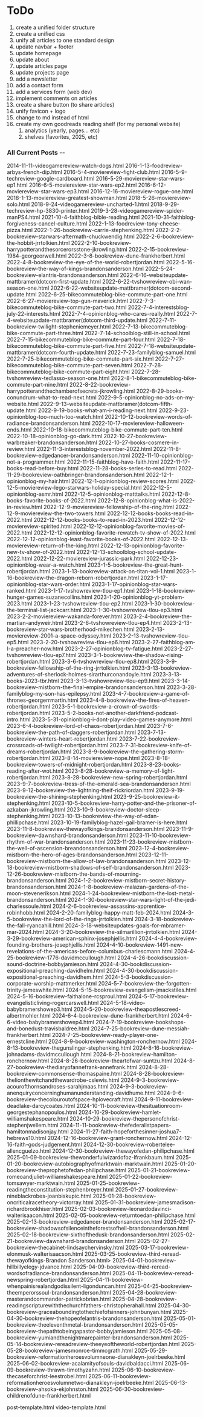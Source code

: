 # ToDo
1. create a unified folder structure
2. create a unified css 
3. unify all articles to one standard design
4. update navbar + footer
5. update homepage
6. update about
7. update articles page
8. update projects page
9. add a newsletter
10. add a contact form
11. add a services form (web dev)
12. implement comments on articles
13. create a share button (to share articles)
14. unify favicon + logo
15. change to md instead of html
16. create my own goodreads reading shelf (for my personal website)
    1.  analytics (yearly, pages... etc)
    2.  shelves (favorites, 2025, etc)



### All Current Posts -- 
2014-11-11-videogamereview-watch-dogs.html 
2016-1-13-foodreview-arbys-french-dip.html 
2016-5-4-moviereview-fight-club.html 
2016-5-9-techreview-google-cardboard.html 
2016-5-29-moviereview-star-wars-ep1.html 
2016-6-5-moviereview-star-wars-ep2.html 
2016-6-12-moviereview-star-wars-ep3.html 
2016-12-16-moviereview-rogue-one.html 
2018-1-13-moviereview-greatest-showman.html 
2018-5-26-moviereview-solo.html 
2018-9-24-videogamereview-uncharted-1.html
2018-9-29-techreview-hp-3830-printer.html 
2019-3-28-videogamereview-spider-manPS4.html 
2021-10-4-faithblog-bible-reading.html 
2021-10-31-faithblog-forgiveness-cancel-culture.html 
2022-1-13-foodreview-tony-cheese-pizza.html 
2022-1-26-bookreview-carrie-stephenking.html 
2022-2-2-bookreview-starwars-aftermath-chuckwendig.html 
2022-2-6-bookreview-the-hobbit-jrrtolkien.html 
2022-2-10-bookreview-harrypotterandthesorcerorsstone-jkrowling.html 
2022-2-15-bookreview-1984-georgeorwell.html 
2022-3-8-bookreview-dune-frankherbert.html 
2022-4-8-bookreview-the-eye-of-the-world-robertjordan.html 
2022-5-16-bookreview-the-way-of-kings-brandonsanderson.html 
2022-5-24-bookreview-elantris-brandonsanderson.html 
2022-6-16-websiteupdate-mattbramer(dotcom-first-update.html
2022-6-22-tvshowreview-obi-wan-season-one.html 
2022-6-22-websiteupdate-mattbramer(dotcom-second-update.html 
2022-6-25-bikecommuteblog-bike-commute-part-one.html 
2022-6-27-moviereview-top-gun-maverick.html 
2022-7-3-bikecommuteblog-bike-commute-part-two.html 
2022-7-4-interestsblog-july-22-interests.html 
2022-7-4-opinionblog-who-cares-really.html 
2022-7-4-websiteupdate-mattbramer(dotcom-third-update.html 
2022-7-11-bookreview-twilight-stepheniemeyer.html 
2022-7-13-bikecommuteblog-bike-commute-part-three.html 
2022-7-14-schoolblog-still-in-school.html 
2022-7-15-bikecommuteblog-bike-commute-part-four.html 
2022-7-18-bikecommuteblog-bike-commute-part-five.html 
2022-7-18-websiteupdate-mattbramer(dotcom-fourth-update.html 
2022-7-23-familyblog-samuel.html 
2022-7-25-bikecommuteblog-bike-commute-part-six.html 
2022-7-27-bikecommuteblog-bike-commute-part-seven.html 
2022-7-28-bikecommuteblog-bike-commute-part-eight.html 
2022-7-28-tvshowreview-tedlasso-season-one.html 
2022-8-1-bikecommuteblog-bike-commute-part-nine.html 
2022-8-22-bookreview-harrypotterandthechamberofsecrets-jkrowling.html 
2022-8-29-books-conundrum-what-to-read-next.html 
2022-9-5-opinionblog-no-ads-on-my-website.html 
2022-9-13-websiteupdate-mattbramer(dotcom-fifth-update.html 
2022-9-19-books-what-am-i-reading-next.html 
2022-9-23-opinionblog-too-much-too-watch.html 
2022-10-12-bookreview-words-of-radiance-brandonsanderson.html 
2022-10-17-moviereview-halloween-ends.html 
2022-10-18-bikecommuteblog-bike-commute-part-ten.html 
2022-10-18-opinionblog-go-dark.html 
2022-10-27-bookreview-warbreaker-brandonsanderson.html 
2022-10-27-books-cosmere-in-review.html 
2022-11-3-interestsblog-november-2022.html 
2022-11-8-bookreview-edgedancer-brandonsanderson.html 
2022-11-10-opinionblog-not-a-programmer.html 
2022-11-15-faithblog-have-faith.html 
2022-11-17-books-read-before-buy.html 
2022-11-28-books-series-to-read.html 
2022-11-29-bookreview-oathbringer-brandonsanderson.html 
2022-12-1-opinionblog-my-hair.html 
2022-12-1-opinionblog-review-scores.html 
2022-12-5-moviereview-lego-starwars-holiday-special.html 
2022-12-5-opinionblog-asmr.html 
2022-12-5-opinionblog-matttalks.html 
2022-12-8-books-favorite-books-of-2022.html 
2022-12-8-opinionblog-what-is-2022-in-review.html 
2022-12-9-moviereview-fellowship-of-the-ring.html 
2022-12-9-moviereview-the-two-towers.html 
2022-12-12-books-books-read-in-2022.html 
2022-12-12-books-books-to-read-in-2023.html 
2022-12-12-moviereview-spirited.html 
2022-12-12-opinionblog-favorite-movies-of-2022.html 
2022-12-12-opinionblog-favorite-rewatch-tv-show-of-2022.html 
2022-12-12-opinionblog-least-favorite-books-of-2022.html 
2022-12-13-moviereview-return-of-the-king.html 
2022-12-13-opinionblog-favorite-new-tv-show-of-2022.html 
2022-12-13-schoolblog-school-update-2022.html 
2022-12-22-moviereview-jurassic-park.html 
2022-12-23-opinionblog-wear-a-watch.html 
2023-1-5-bookreview-the-great-hunt-robertjordan.html 
2023-1-13-bookreview-attack-on-titan-vol-1.html 
2023-1-16-bookreview-the-dragon-reborn-robertjordan.html 
2023-1-17-opinionblog-star-wars-order.html 
2023-1-17-opinionblog-star-wars-ranked.html 
2023-1-17-tvshowreview-tlou-ep1.html 
2023-1-18-bookreview-hunger-games-suzanecollins.html 
2023-1-20-opinionblog-yt-problem-2023.html 
2023-1-23-tvshowreview-tlou-ep2.html 
2023-1-30-bookreview-the-terminal-list-jackcarr.html 
2023-1-30-tvshowreview-tlou-ep3.html 
2023-2-2-moviereview-wakanda-forever.html 
2023-2-4-bookreview-the-martian-andyweir.html 
2023-2-6-tvshowreview-tlou-ep4.html 
2023-2-13-bookreview-star-wars-brotherhood-mikechen.html 
2023-2-13-moviereview-2001-a-space-odyssey.html 
2023-2-13-tvshowreview-tlou-ep5.html 
2023-2-20-tvshowreview-tlou-ep6.html 
2023-2-27-faithblog-am-I-a-preacher-now.html 
2023-2-27-opinionblog-tv-fatigue.html 
2023-2-27-tvshowreview-tlou-ep7.html 
2023-3-1-bookreview-the-shadow-rising-robertjordan.html 
2023-3-6-tvshowreview-tlou-ep8.html 
2023-3-9-bookreview-fellowship-of-the-ring-jrrtolkien.html 
2023-3-13-bookreview-adventures-of-sherlock-holmes-sirarthurconandoyle.html 
2023-3-13-books-2023-tbr.html 
2023-3-13-tvshowreview-tlou-ep9.html 
2023-3-14-bookreview-mistborn-the-final-empire-brandonsanderson.html 
2023-3-28-familyblog-my-son-has-epilepsy.html 
2023-4-7-bookreview-a-game-of-thrones-georgerrmartin.html 
2023-4-8-bookreview-the-fires-of-heaven-robertjordan.html 
2023-5-1-bookreview-a-crown-of-swords-robertjordan.html 
2023-5-2-books-not-another-darkfriend-podcast-intro.html 
2023-5-31-opinionblog-i-dont-play-video-games-anymore.html 
2023-6-4-bookreview-lord-of-chaos-robertjordan.html 
2023-7-6-bookreview-the-path-of-daggers-robertjordan.html 
2023-7-13-bookreview-winters-heart-robertjordan.html 
2023-7-22-bookreview-crossroads-of-twilight-robertjordan.html 
2023-7-31-bookreview-knife-of-dreams-robertjordan.html 
2023-8-9-bookreview-the-gathering-storm-robertjordan.html 
2023-8-14-moviereview-nope.html 
2023-8-18-bookreview-towers-of-midnight-robertjordan.html 
2023-8-23-books-reading-after-wot.html 
2023-8-28-bookreview-a-memory-of-light-robertjordan.html 
2023-8-28-bookreview-new-spring-robertjordan.html 
2023-9-7-bookreview-tress-of-the-emerald-sea-brandonsanderson.html 
2023-9-12-bookreview-the-lightning-theif-rickriordan.html 
2023-9-19-bookreview-the-shining-stephenking.html 
2023-9-25-bookreview-it-stephenking.html 
2023-10-5-bookreview-harry-potter-and-the-prisoner-of-azkaban-jkrowling.html 
2023-10-9-bookreview-doctor-sleep-stephenking.html 
2023-10-13-bookreview-the-way-of-edan-phillipchase.html 
2023-10-19-familyblog-hazel-gail-bramer-is-here.html 
2023-11-8-bookreview-thewayofkings-brandonsanderson.html 
2023-11-9-bookreview-dawnshard-brandonsanderson.html 
2023-11-10-bookreview-rhythm-of-war-brandonsanderson.html 
2023-11-23-bookreview-mistborn-the-well-of-ascension-breandonsanderson.html 
2023-12-4-bookreview-mistborn-the-hero-of-ages-brandonsanderson.html 
2023-12-11-bookreview-mistborn-the-allow-of-law-brandonsanderson.html 
2023-12-18-bookreview-mistborn-shadows-of-self-brandonsanderson.html 
2023-12-26-bookreview-mistborn-the-bands-of-mourning-brandonsanderson.html 
2024-1-2-bookreview-mistborn-secret-history-brandonsanderson.html 
2024-1-8-bookreview-malazan-gardens-of-the-moon-stevenerikson.html 
2024-1-24-bookreview-mistborn-the-lost-metal-brandonsanderson.html 
2024-1-30-bookreview-star-wars-light-of-the-jedi-charlessoule.html 
2024-2-6-bookreview-assassins-apprentice-robinhobb.html 
2024-2-20-familyblog-happy-matt-feb-2024.html 
2024-3-5-bookreview-the-lord-of-the-rings-jrrtolkien.html 
2024-3-18-bookreview-the-fall-ryancahill.html 
2024-3-18-websiteupdates-goals-for-mbramer-mar-2024.html 
2024-3-20-bookreview-the-silmarillion-jrrtolkien.html 
2024-3-29-bookreview-american-sphinx-josephjellis.html 
2024-4-4-bookreview-founding-brothers-josephjellis.html 
2024-4-10-bookreview-1491-new-revelations-of-the-americas-before-columbus-charlescmann.html 
2024-4-25-bookreview-1776-davidmccullough.html 
2024-4-26-bookdiscussion-sound-doctrine-bobbyjamieson.html 
2024-4-30-bookdiscussion-expositional-preaching-davidhelm.html 
2024-4-30-bookdiscussion-expositional-preaching-davidhem.html 
2024-5-3-bookdiscussion-corporate-worship-mattmerker.html 
2024-5-7-bookreview-the-forgotten-trinity-jameswhite.html 
2024-5-15-bookreview-evangelism-jmackstiles.html 
2024-5-16-bookreview-faithalone-rcsproul.html 
2024-5-17-bookreview-evangelisticliving-rogercarswell.html 
2024-5-18-video-babybramershowep3.html 
2024-5-20-bookreview-theapostlescreed-albertmohler.html 
2024-6-4-bookreview-dune-frankherbert.html 
2024-6-6-video-babybramershowep4.html 
2024-7-19-bookreview-bookshops-and-bonedust-travisbaldree.html 
2024-7-25-bookreview-dune-messiah-frankherbert.html 
2024-7-25-bookreview-ready-player-one-ernestcline.html 
2024-8-9-bookreview-washington-ronchernow.html 
2024-8-13-bookreview-thegunslinger-stephenking.html 
2024-8-16-bookreview-johnadams-davidmccullough.html 
2024-8-21-bookreview-hamilton-ronchernow.html 
2024-8-26-bookreview-theartofwar-suntzu.html 
2024-8-27-bookreview-thediaryofannefrank-annefrank.html 
2024-8-28-bookreview-commonsense-thomaspaine.html 
2024-8-28-bookreview-thelionthewitchandthewardrobe-cslewis.html 
2024-9-3-bookreview-acourofthornsandroses-sarahjmaas.html 
2024-9-3-bookreview-anenquiryconcerninghumanunderstanding-davidhume.html 
2024-9-6-bookreview-thecolouroutofspace-hplovecraft.html 
2024-9-11-bookreview-deadlake-darcycoates.html 
2024-10-11-bookreview-thesituationroom-georgestephanopoulos.html 
2024-10-29-bookreview-hamlet-williamshakespeare.html 
2024-10-29-bookreview-thepersonofchrist-stephenjwellem.html 
2024-11-11-bookreview-thefederalistpapers-hamiltonmadisonjay.html 
2024-11-27-faith-hopeforthesinner-joshua7-hebrews10.html 
2024-12-16-bookreview-grant-ronchernow.html 
2024-12-16-faith-gods-judgement.html 
2024-12-30-bookreview-robertelee-allencguelzo.html 
2024-12-30-bookreview-thewayofedan-philipchase.html 
2025-01-09-bookreview-thewonderfulwizardofoz-lfrankbaum.html 
2025-01-20-bookreview-autobiographyofmarktwain-marktwain.html 
2025-01-20-bookreview-theprophetofedan-philipchase.html 
2025-01-21-bookreview-romeoandjuliet-williamshakespeare.html 
2025-01-22-bookreview-tomsawyer-marktwain.html 
2025-01-25-bookreview-readingtheconstitution-stephenbreyer.html 
2025-01-27-bookreview-nineblackrobes-joanbiskupic.html 
2025-01-28-bookreview-oncriticalracetheory-victorray.html 
2025-01-31-bookreview-jamesmadison-richardbrookhiser.html 
2025-02-03-bookreview-leonardodavinci-walterisaacon.html 
2025-02-05-bookreview-returntoedan-philipchase.html 
2025-02-13-bookreview-edgedancer-brandonsanderson.html 
2025-02-17-bookreview-shadowsofsilenceintheforestsofhell-brandonsanderson.html 
2025-02-18-bookreview-sixthofthedusk-brandonsanderson.html 
2025-02-21-bookreview-dawnshard-brandonsanderson.html 
2025-02-27-bookreview-thecabinet-lindsaychervinsky.html 
2025-03-17-bookreview-elonmusk-walterisaacson.html 
2025-03-25-bookreview-third-reread-thewayofkings-Brandon Sanderson.html> 
2025-04-01-bookreview-hillbillyelegy-jdvance.html 
2025-04-09-bookreview-third-reread-wordsofradiance-brandonsanderson.html 
2025-04-11-bookreview-reread-newspring-robertjordan.html 
2025-04-11-bookreview-whenpainisrealandgodissilent-ligonduncan.html 
2025-04-25-bookreview-theemperorssoul-brandonsanderson.html 
2025-04-28-bookreview-masterandcommander-patrickobrian.html 
2025-04-28-bookreview-readingscripturewiththechurchfathers-christopherahall.html 
2025-04-30-bookreview-graceaboundingtothechiefofsinners-johnbunyan.html 
2025-04-30-bookreview-thehopeofelantris-brandonsanderson.html 
2025-05-01-bookreview-theeleventhmetal-brandonsanderson.html 
2025-05-05-bookreview-thepathtobeingapastor-bobbyjamieson.html 
2025-05-08-bookreview-yumiandthenightmarepainter-brandonsanderson.html 
2025-05-14-bookreview-rereadreview-theeyeoftheworld-robertjordan.html 
2025-05-28-bookreview-jamesmonroe-timmcgrath.html 
2025-05-29-bookreview-reformationheroesvolumneone-dianakleyn-joelrbeeke.html 
2025-06-02-bookreview-acalamityofsouls-davidbaldacci.html 
2025-06-09-bookreview-thrawn-timothyzahn.html 
2025-06-10-bookreview-thecaseforchrist-leestrobel.html 
2025-06-11-bookreview-reformationheroesvolumnetwo-dianakleyn-joelrbeeke.html 
2025-06-13-bookreview-ahsoka-ekjohnston.html 
2025-06-30-bookreview-childrenofdune-frankherbert.html 


post-template.html 
video-template.html